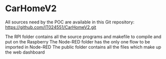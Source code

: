 # CarHomeV2

All sources need by the POC are available in this Git repository:
https://github.com/IT024551/CarHomeV2.git

The RPI folder contains all the source programs  and makefile to compile and put on the Raspberry
The Node-RED folder has the only one flow to be imported in Node-RED
The public folder contains all the files which make up the web dashboard

